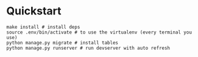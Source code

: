 Quickstart
==========

    make install # install deps
    source .env/bin/activate # to use the virtualenv (every terminal you use)
    python manage.py migrate # install tables
    python manage.py runserver # run devserver with auto refresh
